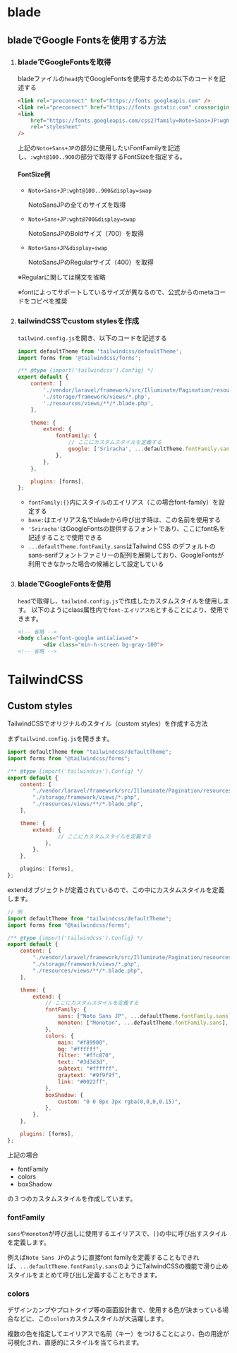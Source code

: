 # blade
## bladeでGoogle Fontsを使用する方法
1. ### bladeでGoogleFontsを取得
    bladeファイルの`head`内でGoogleFontsを使用するための以下のコードを記述する
    ```html
    <link rel="preconnect" href="https://fonts.googleapis.com" />
    <link rel="preconnect" href="https://fonts.gstatic.com" crossorigin />
    <link
        href="https://fonts.googleapis.com/css2?family=Noto+Sans+JP:wght@100..900&display=swap"
        rel="stylesheet"
    />
    ```
    上記の`Noto+Sans+JP`の部分に使用したいFontFamilyを記述し、`:wght@100..900`の部分で取得するFontSizeを指定する。

    #### FontSize例
    - `Noto+Sans+JP:wght@100..900&display=swap`
        
        NotoSansJPの全てのサイズを取得

    - `Noto+Sans+JP:wght@700&display=swap`
        
        NotoSansJPのBoldサイズ（700）を取得

    - `Noto+Sans+JP&display=swap`
        
        NotoSansJPのRegularサイズ（400）を取得
        
    ※Regularに関しては構文を省略
        
    ※fontによってサポートしているサイズが異なるので、公式からのmetaコードをコピペを推奨

2. ### tailwindCSSでcustom stylesを作成
    `tailwind.config.js`を開き、以下のコードを記述する
    ```javascript
    import defaultTheme from 'tailwindcss/defaultTheme';
    import forms from '@tailwindcss/forms';

    /** @type {import('tailwindcss').Config} */
    export default {
        content: [
            './vendor/laravel/framework/src/Illuminate/Pagination/resources/views/*.blade.php',
            './storage/framework/views/*.php',
            './resources/views/**/*.blade.php',
        ],

        theme: {
            extend: {
                fontFamily: {
                    // ここにカスタムスタイルを定義する
                    google: ['Sriracha', ...defaultTheme.fontFamily.sans],
                },
            },
        },

        plugins: [forms],
    };
    ```
    - `fontFamily:{}`内にスタイルのエイリアス（この場合font-family）を設定する
    - `base:`はエイリアス名でbladeから呼び出す時は、この名前を使用する
    - `'Sriracha'`はGoogleFontsの提供するフォントであり、ここにfont名を記述することで使用できる
    - `...defaultTheme.fontFamily.sans`はTailwind CSS のデフォルトのsans-serifフォントファミリーの配列を展開しており、GoogleFontsが利用できなかった場合の候補として設定している

3. ### bladeでGoogleFontsを使用
    `head`で取得し、`tailwind.config.js`で作成したカスタムスタイルを使用します。
    以下のようにclass属性内で`font-エイリアス名`とすることにより、使用できます。
    ```html
    <!-- 省略 -->
    <body class="font-google antialiased">
            <div class="min-h-screen bg-gray-100">
    <!-- 省略 -->
    ```

# TailwindCSS
## Custom styles
TailwindCSSでオリジナルのスタイル（custom styles）を作成する方法

まず`tailwind.config.js`を開きます。
```javascript
import defaultTheme from "tailwindcss/defaultTheme";
import forms from "@tailwindcss/forms";

/** @type {import('tailwindcss').Config} */
export default {
    content: [
        "./vendor/laravel/framework/src/Illuminate/Pagination/resources/views/*.blade.php",
        "./storage/framework/views/*.php",
        "./resources/views/**/*.blade.php",
    ],

    theme: {
        extend: {
                // ここにカスタムスタイルを定義する
            },
        },
    },

    plugins: [forms],
};
```
extendオブジェクトが定義されているので、この中にカスタムスタイルを定義します。

```javascript
// 例
import defaultTheme from "tailwindcss/defaultTheme";
import forms from "@tailwindcss/forms";

/** @type {import('tailwindcss').Config} */
export default {
    content: [
        "./vendor/laravel/framework/src/Illuminate/Pagination/resources/views/*.blade.php",
        "./storage/framework/views/*.php",
        "./resources/views/**/*.blade.php",
    ],

    theme: {
        extend: {
            // ここにカスタムスタイルを定義する
            fontFamily: {
                sans: ["Noto Sans JP", ...defaultTheme.fontFamily.sans],
                monoton: ["Monoton", ...defaultTheme.fontFamily.sans],
            },
            colors: {
                main: "#f89900",
                bg: "#ffffff",
                filter: "#ffc870",
                text: "#3d3d3d",
                subtext: "#ffffff",
                graytext: "#9f9f9f",
                link: "#0022ff",
            },
            boxShadow: {
                custom: "0 0 8px 3px rgba(0,0,0,0.15)",
            },
        },
    },

    plugins: [forms],
};
```
上記の場合
- fontFamily
- colors
- boxShadow

の３つのカスタムスタイルを作成しています。

### fontFamily
`sans`や`monoton`が呼び出しに使用するエイリアスで、`[]`の中に呼び出すスタイルを定義します。

例えば`Noto Sans JP`のように直接font familyを定義することもできれば、`...defaultTheme.fontFamily.sans`のようにTailwindCSSの機能で滑り止めスタイルをまとめて呼び出し定義することもできます。

### colors
デザインカンプやプロトタイプ等の画面設計書で、使用する色が決まっている場合などに、この`colors`カスタムスタイルが大活躍します。

複数の色を指定してエイリアスで名前（キー）をつけることにより、色の用途が可視化され、直感的にスタイルを当てられます。


